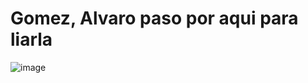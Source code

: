 # Gomez, Alvaro paso por aqui para liarla
![image](https://github.com/elVakera/Control-de-versions/assets/147045272/325fa25a-6f12-4d1e-a594-6c7b81f45540)
